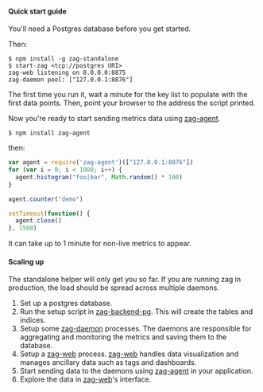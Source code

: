 #### Quick start guide

You'll need a Postgres database before you get started.

Then:

    $ npm install -g zag-standalone
    $ start-zag <tcp://postgres URI>
    zag-web listening on 0.0.0.0:8875
    zag-daemon pool: ["127.0.0.1:8876"]

The first time you run it, wait a minute for the key list to populate
with the first data points.
Then, point your browser to the address the script printed.

Now you're ready to start sending metrics data using [zag-agent][agent].

    $ npm install zag-agent

then:

```javascript
var agent = require('zag-agent')(["127.0.0.1:8876"])
for (var i = 0; i < 1000; i++) {
  agent.histogram("foo|bar", Math.random() * 100)
}

agent.counter("demo")

setTimeout(function() {
  agent.close()
}, 1500)
```

It can take up to 1 minute for non-live metrics to appear.

#### Scaling up

The standalone helper will only get you so far. If you are running zag in
production, the load should be spread across multiple daemons.

  1. Set up a postgres database.
  2. Run the setup script in [zag-backend-pg][backend].
    This will create the tables and indices.
  3. Setup some [zag-daemon][daemon] processes.
    The daemons are responsible for aggregating and monitoring the metrics and
    saving them to the database.
  4. Setup a [zag-web][web] process. [zag-web][web] handles data visualization
    and manages ancillary data such as tags and dashboards.
  5. Start sending data to the daemons using [zag-agent][agent] in your application.
  6. Explore the data in [zag-web][web]'s interface.

[agent]:   https://github.com/Voxer/zag/tree/master/agent
[backend]: https://github.com/Voxer/zag/tree/master/backend-pg
[daemon]:  https://github.com/Voxer/zag/tree/master/daemon
[web]:     https://github.com/Voxer/zag/tree/master/web
